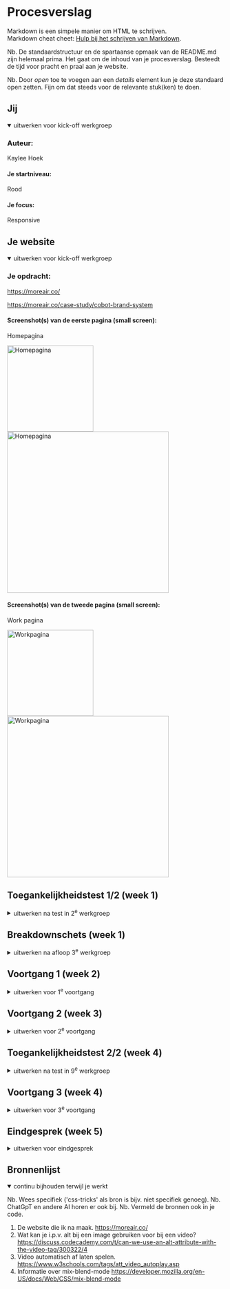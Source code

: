 # Procesverslag
Markdown is een simpele manier om HTML te schrijven.  
Markdown cheat cheet: [Hulp bij het schrijven van Markdown](https://github.com/adam-p/markdown-here/wiki/Markdown-Cheatsheet).

Nb. De standaardstructuur en de spartaanse opmaak van de README.md zijn helemaal prima. Het gaat om de inhoud van je procesverslag. Besteedt de tijd voor pracht en praal aan je website.

Nb. Door *open* toe te voegen aan een *details* element kun je deze standaard open zetten. Fijn om dat steeds voor de relevante stuk(ken) te doen.





## Jij

<details open>
  <summary>uitwerken voor kick-off werkgroep</summary>

  ### Auteur:
  Kaylee Hoek

  #### Je startniveau:
  Rood

  #### Je focus:
  Responsive
 
</details>





## Je website

<details open>
  <summary>uitwerken voor kick-off werkgroep</summary>

  ### Je opdracht:
  https://moreair.co/
  
  https://moreair.co/case-study/cobot-brand-system

  #### Screenshot(s) van de eerste pagina (small screen): 
  Homepagina
  
  <img src="https://github.com/user-attachments/assets/e6db875e-a4d7-4005-a341-f6000efa9588" alt="Homepagina" width="200px">
  <img src="https://github.com/user-attachments/assets/d92d9506-f27c-4f0c-819c-0108508bcc46" alt="Homepagina" width="375px">


  #### Screenshot(s) van de tweede pagina (small screen):
  Work pagina
  
  <img src="https://github.com/user-attachments/assets/67b4dfd3-ce11-4364-9ded-f2186941274b" alt="Workpagina" width="200px">
  <img src="https://github.com/user-attachments/assets/00c7dc60-22e9-4f1b-ae3f-b5421a3278e4" alt="Workpagina" width="375px">
  
 
</details>



## Toegankelijkheidstest 1/2 (week 1)

<details>
  <summary>uitwerken na test in 2<sup>e</sup> werkgroep</summary>

  ### Bevindingen
  Lijst met je bevindingen die in de test naar voren kwamen:
  
  <img src="https://github.com/user-attachments/assets/1671c2eb-9dc1-4f4e-84a4-aef8d644277e" alt="WCAG checklist" width="375px">
  <img src="https://github.com/user-attachments/assets/585d0fc1-68b8-40d9-be7d-39b970855236" alt="WCAG checklist" width="375px">
  <img src="https://github.com/user-attachments/assets/691413b7-1f84-4e50-ab07-71407dbd1b08" alt="WCAG checklist" width="375px">
  <img src="https://github.com/user-attachments/assets/c79849c8-007d-48c1-a3f0-70a040219ff7" alt="WCAG checklist" width="375px">
  <img src="https://github.com/user-attachments/assets/4cdd3d6b-c802-4376-a3a8-53e8e9589792" alt="WCAG checklist" width="375px">
  

  Lijst met eigen ondervindingen (screenreader):
  - Navigatie bar is raar. Zegt wel de link, maar niet dat je in de navigatie zit. Het is ook geen aparte stap om in de navigatie te komen. Deze zit een soort hidden op de pagina.
  - De header (titel) wordt alleen in letters gezegd, niet als heel woord.
  - De pagina wordt blanko als je met de screenreader verder naar beneden navigeert.
  - Hij zegt de industries 1 voor 1 (onnodig).
  - Getallen worden gezegd als vijf nul plus i.p.v. vijftig plus.
  - De afbeeldingen van de brandings worden niet uitgesproken. Alleen dat het een element is.
  - Link wordt niet benoemd als link.

</details>



## Breakdownschets (week 1)

<details>
  <summary>uitwerken na afloop 3<sup>e</sup> werkgroep</summary>

  ### de hele pagina: 
  <img src="https://github.com/user-attachments/assets/f08093b3-12c7-40e0-a32e-95770de83316" alt="Breakdown van de hele pagina" width="200px">

  ### dynamisch deel (bijv menu): 
  <img src="https://github.com/user-attachments/assets/3d32c233-7e84-42cd-86c6-1dbe2e9787e7" alt="Breakdown van een dynamisch deel" width="375px">
  <img src="https://github.com/user-attachments/assets/50ce31e8-a6fb-4dee-b3bc-a721e1bb6576" alt="Breakdown van een dynamisch deel" width="375px">

  ### wellicht nog een dynamisch deel (bijv filter): 
  <img src="https://github.com/user-attachments/assets/734a5056-a611-4b72-afd5-fef422042eac" alt="breakdown van nog een dynamisch deel" width="375px">
  <img src="https://github.com/user-attachments/assets/7eaa6469-7591-402d-b340-69e2df1ae720" alt="breakdown van nog een dynamisch deel" width="375px">

</details>





## Voortgang 1 (week 2)

<details>
  <summary>uitwerken voor 1<sup>e</sup> voortgang</summary>

  ### Stand van zaken
  hier dit ging goed & dit was lastig (neem ook screenshots op van delen van je website en code)

  ### Ging goed:
  - Het opzetten van mijn HTML bestanden ging goed. Door de breakdown schetsen kreeg ik meteen een beter beeld van hoe de HTML structuur in elkaar stak en daarom was het aanmaken van deze bestanden ook niet heel gemoeilijk.
  <img src="https://github.com/user-attachments/assets/f6cd5a0b-870b-4818-8711-247b0843a548" alt="Screenshot van mijn homepagina die ik in HTML heb gecodeert." width="375px">

  ### Dit was lastig:
  - Ik had even een uitdaging met het invoegen van mijn extra HTML naar github. Dit is uiteindelijk wel gelukt aangezien ik op een andere knop heb gedrukt die hetzelfde zou moeten doen. Deze werkte wel terwijl de andere knop ook had moeten werken, maar uiteindelijk is alles goed gekomen.
  <img src="https://github.com/user-attachments/assets/326cf20d-1fed-4a3d-a86a-803f0b613bfc" alt="Screenshot van de niet werkende knop" width="375px">
  <img src="https://github.com/user-attachments/assets/dac40aa1-e4f0-4895-9477-61b3fe4e4fab" alt="Screenshot van de werkende knop" width="375px">
  - Op de website is er geen svg die ik kan downloaden voor de sociale media. Ik heb gezien dat de volledige svg werkt, maar als ik het convert naar svg file werkt hij niet meer.
  <img src="https://github.com/user-attachments/assets/8c0f41ce-9af2-4df1-ba13-c94c8f882f11" alt="Screenshot van de niet werkende sociale media" width="375px">

  ### Agenda voor meeting
  samen met je groepje opstellen

  | Sharon              | Audrey               | Jelle             | Kaylee                                |
  | ---                 | ---                  | ---               | ---                                   |
  | No horizontal scroll| juiste tags gebruikt?|                   | svg omzetten?                         |
  |                     | Beter in html of css?|                   | hoe een video continu af laten spelen?|


  ### Verslag van meeting
  hier na afloop snel de uitkomsten van de meeting vastleggen

  - Meerdere navigatie mag als dat van toepassing is.
  - Het liefst altijd werken met sections en articles.
  - Class en Id mag net zo goed als firstchild en lastchild etc.
  - SVG's kunnen in zijn geheel in de link en hoeft niet in een image tag.
  - Om de video te kunnen afspelen moet er nog wat extra code bij om dit aan te geven zoals de type aan te duiden en autoplay te benoemen.

  ### Feedback 1ste voortgangsgesprek:
  HTML/Code: Voor het video element moet je nog even goed lezen hoe dit werkt. Netjes semantische code en ook goed ingesprongen, maar op sommige stukjes kan je nog extra 
  spaties toevoegen. Goed bezig met de SVG's. Probeer duidelijke namen te bedenken voor classes.

</details>





## Voortgang 2 (week 3)

<details>
  <summary>uitwerken voor 2<sup>e</sup> voortgang</summary>

  ### Stand van zaken
  hier dit ging goed & dit was lastig (neem ook screenshots op van delen van je website en code)

  Ik ben aan het begin van de week bezig geweest met het uitvogelen van de navigatie. Deze staat namelijk fixed op de pagina en gezamelijk met de uitklapbare hamburger menu vond ik dit nog best lastig om onder de knie te krijgen. Ik ben eerst begonnen met de basis en dat is de html helemaal goed zetten. Dit heb ik gedeeltelijk overgenomen van de website en waar kon semantischer in mijn html opgenomen.
  <img src="https://github.com/user-attachments/assets/715c7d9d-0228-4c28-ba81-71e464878aaa" alt="Screenshot van de header van de navigatie" width="375px">

  Ik ben heel veel gaan uitproberen met css en er was een punt dat ik mijn eigen code niet meer begreep. Dus ik dacht eraan om secties te maken met alle verschillende onderdelen in css om deze navigatie op orde te krijgen. Toen ik dit had gedaan werkte sommige dingen niet meer dus ben ik onderdeel voor onderdeel langs gegaan om te kijken waar het probleem lag. Blijkbaar zat het probleem bij de styling en heb ik deze uiteindelijk zelf kunnen fixen zonder extra hulp van internet. Hier ben ik persoonlijk heel trots op, maar heeft mij wel de rest van de dag gekost om te fixen.
  <img src="https://github.com/user-attachments/assets/2051a9dc-013f-4a19-968c-04f95ae25994" alt="Screenshot van de gefixte css" width="375px">

  Ik moet wel nog de underline animatie fixen onder het logo, maar dat is volgensmij niet heel moeilijk dus zal ik dit later doen als mijn andere planning ook bijloopt.

  De volgende dag ben ik aan de slag gegaan met de video's die autoplay stonden. Ik kwam er wel achter dat de website er heel langszaam van werd aangezien alle video's op die pagina tegelijkertijd aan het afspelen waren. Daarom vond ik het belangrijk om door middel van javascript een code te schrijven die ervoor zorgt dat wanneer de video's niet in beeld zijn ze ook niet afspelen. Dit heb ik ingesteld voor elke video behalve de eerste video aangezien ik merkte dat hij traag werkte aangezien de hele dom eerst ingeladen wordt voordat de javascript van start gaat.
  <img src="https://github.com/user-attachments/assets/ae334210-b9d0-4af1-8534-f79b59907799" alt="Screenshot van javascript" width="375px">
  <img src="https://github.com/user-attachments/assets/b3b39ba8-4c42-4950-bf8b-8a70c3e61fbe" alt="Screenshot van javascript" width="375px">



  ### Agenda voor meeting
  Ik heb gewisseld van groepje zodat ik in de namiddag bij mijn p-uiteiking kan zijn. Daarom wist ik niet wat andere wilde bespreken.

  | Kaylee                    |
  | ---                       |
  | Hoe gebruik je prettier?  |


  ### Verslag van meeting
  hier na afloop snel de uitkomsten van de meeting vastleggen

  - Gebruik geen prettier, maar doe gewoon standaard formatting die in vscode zit.
  - Maak je css wat compacter door meer variabelen te maken en overbodige classes weg te halen.
  - Ga met responsiveness meer grid gebruiken (hierbij aangegeven dat dit onderdeel nog wat moeilijk voor mij is aangezien ik meer met flexbox heb gewerkt voorheen).

</details>





## Toegankelijkheidstest 2/2 (week 4)

<details>
  <summary>uitwerken na test in 9<sup>e</sup> werkgroep</summary>

  ### Bevindingen
  Lijst met je bevindingen die in de test naar voren kwamen (geef ook aan wat er verbeterd is):

  Ik ben na de feedback even bezig gegaan aan het logo. Zodat deze helemaal klopt voordat ik verder ga met de rest van de website. Zo zag ik dat het logo van kleur veranderd als de achtergrond veranderd. Dit heb ik gedaan door middel van mix-blend-mode en filter: invert(). De informatie die ik hierover nodig had hem ik van mozilla mdn (staat ook in de bronvermelding).
  <img src="https://github.com/user-attachments/assets/e6598f14-264a-4344-bd8c-848a82d259c0" alt="Screenshot van het werkende logo met zwart wit contrast." width="375px">

  Daarna wilde ik de underline weghalen. Dit heb ik gedaan door middel van wat aanpassingen in mijn css.


</details>





## Voortgang 3 (week 4)

<details>
  <summary>uitwerken voor 3<sup>e</sup> voortgang</summary>

  ### Stand van zaken
  hier dit ging goed & dit was lastig (neem ook screenshots op van delen van je website en code)

  consistent scaling using clamp: 
  Making semantischer:
  Making carousel pretty on bigger screen:
  making the awards card scale and have text left and pictures right:


  ### Agenda voor meeting
  samen met je groepje opstellen

  | Kaylee         |
  | ---            |
  | dit bespreken  |
  | en dat ook nog |
  | ...            |


  ### Verslag van meeting
  hier na afloop snel de uitkomsten van de meeting vastleggen

  - punt 1
  - punt 2
  - nog een punt
  - ...

</details>





## Eindgesprek (week 5)

<details>
  <summary>uitwerken voor eindgesprek</summary>

  ### Je uitkomst - karakteristiek screenshots:
  <img src="readme-images/dummy-plaatje.jpg" width="375px" alt="uitomst opdracht 1">


  ### Dit ging goed/Heb ik geleerd: 
  Korte omschrijving met plaatjes

  <img src="readme-images/dummy-plaatje.jpg" width="375px" alt="top">


  ### Dit was lastig/Is niet gelukt:
  Korte omschrijving met plaatjes

  <img src="readme-images/dummy-plaatje.jpg" width="375px" alt="bummer">
</details>





## Bronnenlijst

<details open>
  <summary>continu bijhouden terwijl je werkt</summary>

  Nb. Wees specifiek ('css-tricks' als bron is bijv. niet specifiek genoeg). 
  Nb. ChatGpT en andere AI horen er ook bij.
  Nb. Vermeld de bronnen ook in je code.

  1. De website die ik na maak.
  https://moreair.co/
  2. Wat kan je i.p.v. alt bij een image gebruiken voor bij een video?
  https://discuss.codecademy.com/t/can-we-use-an-alt-attribute-with-the-video-tag/300322/4
  3. Video automatisch af laten spelen.
     https://www.w3schools.com/tags/att_video_autoplay.asp
  4. Informatie over mix-blend-mode
     https://developer.mozilla.org/en-US/docs/Web/CSS/mix-blend-mode

</details>

